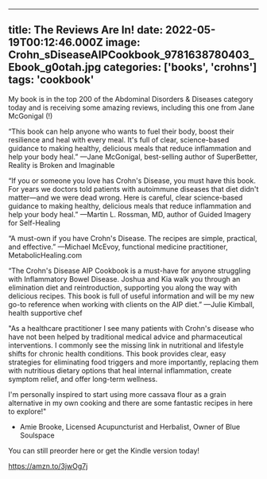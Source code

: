 
---
title: The Reviews Are In!
date: 2022-05-19T00:12:46.000Z
image: Crohn_sDiseaseAIPCookbook_9781638780403_Ebook_g0otah.jpg
categories: ['books', 'crohns']
tags: 'cookbook'
---

My book is in the top 200 of the Abdominal Disorders & Diseases category today and is receiving some amazing reviews, including this one from Jane McGonigal (!)

“This book can help anyone who wants to fuel their body, boost their resilience and heal with every meal. It's full of clear, science-based guidance to making healthy, delicious meals that reduce inflammation and help your body heal.” —Jane McGonigal, best-selling author of SuperBetter, Reality is Broken and Imaginable

“If you or someone you love has Crohn's Disease, you must have this book. For years we doctors told patients with autoimmune diseases that diet didn't matter—and we were dead wrong. Here is careful, clear science-based guidance to making healthy, delicious meals that reduce inflammation and help your body heal.” 
—Martin L. Rossman, MD, author of Guided Imagery for Self-Healing

“A must-own if you have Crohn's Disease. The recipes are simple, practical, and effective.” 
—Michael McEvoy, functional medicine practitioner, MetabolicHealing.com

“The Crohn's Disease AIP Cookbook is a must-have for anyone struggling with Inflammatory Bowel Disease. Joshua and Kia walk you through an elimination diet and reintroduction, supporting you along the way with delicious recipes. This book is full of useful information and will be my new go-to reference when working with clients on the AIP diet.” 
—Julie Kimball, health supportive chef

"As a healthcare practitioner I see many patients with Crohn's disease who have not been helped by traditional medical advice and pharmaceutical interventions.  I commonly see the missing link in nutritional and lifestyle shifts for chronic health conditions.  This book provides clear, easy strategies for eliminating food triggers and more importantly, replacing them with nutritious dietary options that heal internal inflammation, create symptom relief,  and offer long-term wellness.  

I'm personally inspired to start using more cassava flour as a grain alternative in my own cooking and there are some fantastic recipes in here to explore!"
- Amie Brooke, Licensed Acupuncturist and Herbalist, Owner of Blue Soulspace 

You can still preorder here or get the Kindle version today!

https://amzn.to/3jwOg7j 

